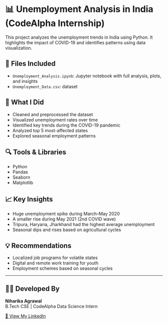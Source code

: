 # 📊 Unemployment Analysis in India (CodeAlpha Internship)

This project analyzes the unemployment trends in India using Python. It highlights the impact of COVID-19 and identifies patterns using data visualization.

## 📁 Files Included
- `Unemployment_Analysis.ipynb`: Jupyter notebook with full analysis, plots, and insights
- `Unemployment_Data.csv`: dataset

## 🧠 What I Did
- Cleaned and preprocessed the dataset
- Visualized unemployment rates over time
- Identified key trends during the COVID-19 pandemic
- Analyzed top 5 most-affected states
- Explored seasonal employment patterns

## 🔍 Tools & Libraries
- Python
- Pandas
- Seaborn
- Matplotlib

## 📈 Key Insights
- Huge unemployment spike during March–May 2020
- A smaller rise during May 2021 (2nd COVID wave)
- Tripura, Haryana, Jharkhand had the highest average unemployment
- Seasonal dips and rises based on agricultural cycles

## 💡 Recommendations
- Localized job programs for volatile states
- Digital and remote work training for youth
- Employment schemes based on seasonal cycles

---

## 🧑‍💻 Developed By
**Niharika Agrawal**  
B.Tech CSE | CodeAlpha Data Science Intern

[📎 View My LinkedIn](https://www.linkedin.com/in/niharika-agrawal2006)
